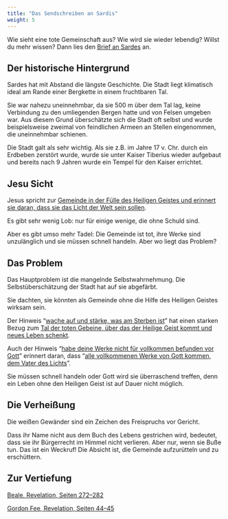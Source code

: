 ```yaml
---
title: "Das Sendschreiben an Sardis"
weight: 5
---
```


Wie sieht eine tote Gemeinschaft aus? Wie wird sie wieder lebendig? Willst du mehr wissen? Dann lies den [Brief an Sardes](https://www.bibleserver.com/SLT/Offenbarung3%2C1-6) an.

## Der historische Hintergrund

<a name="9a3a"></a>
Sardes hat mit Abstand die längste Geschichte. Die Stadt liegt klimatisch ideal am Rande einer Bergkette in einem fruchtbaren Tal.

Sie war nahezu uneinnehmbar, da sie 500 m über dem Tal lag, keine Verbindung zu den umliegenden Bergen hatte und von Felsen umgeben war. Aus diesem Grund überschätzte sich die Stadt oft selbst und wurde beispielsweise zweimal von feindlichen Armeen an Stellen eingenommen, die uneinnehmbar schienen.

Die Stadt galt als sehr wichtig. Als sie z.B. im Jahre 17 v. Chr. durch ein Erdbeben zerstört wurde, wurde sie unter Kaiser Tiberius wieder aufgebaut und bereits nach 9 Jahren wurde ein Tempel für den Kaiser errichtet.

## Jesu Sicht

<a name="4d09"></a>
Jesus spricht zur [Gemeinde in der Fülle des Heiligen Geistes und erinnert sie daran, dass sie das Licht der Welt sein sollen](https://www.bibleserver.com/SLT/Offenbarung3%2C1).

Es gibt sehr wenig Lob: nur für einige wenige, die ohne Schuld sind.

Aber es gibt umso mehr Tadel: Die Gemeinde ist tot, ihre Werke sind unzulänglich und sie müssen schnell handeln. Aber wo liegt das Problem?

## Das Problem

<a name="c0b1"></a>
Das Hauptproblem ist die mangelnde Selbstwahrnehmung. Die Selbstüberschätzung der Stadt hat auf sie abgefärbt.

Sie dachten, sie könnten als Gemeinde ohne die Hilfe des Heiligen Geistes wirksam sein.

Der Hinweis “[wache auf und stärke, was am Sterben ist](https://www.bibleserver.com/SLT/Offenbarung3%2C1-2)” hat einen starken Bezug zum [Tal der toten Gebeine, über das der Heilige Geist kommt und neues Leben schenkt](https://www.bibleserver.com/SLT/Hesekiel37).

Auch der Hinweis “[habe deine Werke nicht für vollkommen befunden vor Gott](https://www.bibleserver.com/SLT/Offenbarung3%2C2)” erinnert daran, dass “[alle vollkommenen Werke von Gott kommen, dem Vater des Lichts](https://www.bibleserver.com/SLT/Jakobus1%2C17)”.

Sie müssen schnell handeln oder Gott wird sie überraschend treffen, denn ein Leben ohne den Heiligen Geist ist auf Dauer nicht möglich.

## Die Verheißung

<a name="1e06"></a>
Die weißen Gewänder sind ein Zeichen des Freispruchs vor Gericht.

Dass ihr Name nicht aus dem Buch des Lebens gestrichen wird, bedeutet, dass sie ihr Bürgerrecht im Himmel nicht verlieren. Aber nur, wenn sie Buße tun. Das ist ein Weckruf! Die Absicht ist, die Gemeinde aufzurütteln und zu erschüttern.

## Zur Vertiefung

[Beale, Revelation, Seiten 272–282](../../../../../about/ressources/index.html#beale_rev)

[Gordon Fee, Revelation, Seiten 44–45](../../../../../about/ressources/index.html#fee_rev)

